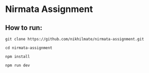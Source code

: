 # Nirmata Assignment

## How to run:
```
git clone https://github.com/nikhilmate/nirmata-assignment.git

cd nirmata-assignment

npm install

npm run dev
```